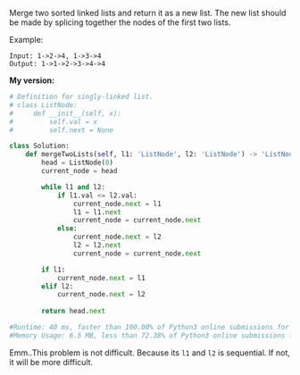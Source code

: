 Merge two sorted linked lists and return it as a new list. The new list should be made by splicing together the nodes of the first two lists.

Example:
```
Input: 1->2->4, 1->3->4
Output: 1->1->2->3->4->4
```

**My version:**
```python
# Definition for singly-linked list.
# class ListNode:
#     def __init__(self, x):
#         self.val = x
#         self.next = None

class Solution:
    def mergeTwoLists(self, l1: 'ListNode', l2: 'ListNode') -> 'ListNode':
        head = ListNode(0)
        current_node = head

        while l1 and l2:
            if l1.val <= l2.val:
                current_node.next = l1
                l1 = l1.next
                current_node = current_node.next
            else:
                current_node.next = l2
                l2 = l2.next
                current_node = current_node.next

        if l1:
            current_node.next = l1
        elif l2:
            current_node.next = l2
            
        return head.next

#Runtime: 40 ms, faster than 100.00% of Python3 online submissions for Merge Two Sorted Lists.
#Memory Usage: 6.5 MB, less than 72.38% of Python3 online submissions for Merge Two Sorted Lists.
```

Emm..This problem is not difficult. Because its `l1` and `l2` is sequential. If not, it will be more difficult.